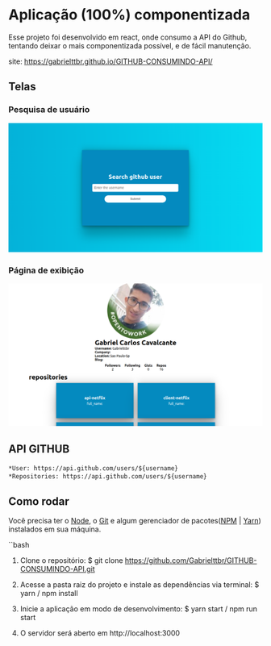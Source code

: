 # Aplicação (100%) componentizada

Esse projeto foi desenvolvido em react, onde consumo a API do Github,
tentando deixar o mais componentizada possível, e de fácil manutenção.

site: https://gabrielttbr.github.io/GITHUB-CONSUMINDO-API/

## Telas 

### Pesquisa de usuário
![Página de pesquisa](./src/assests/searh.png)
### Página de exibição 
![Página de exibição](./src/assests/reuslts.png)



## API GITHUB

    *User: https://api.github.com/users/${username​​}
    *Repositories: https://api.github.com/users/${username}


## Como rodar

Você precisa ter o [Node](https://nodejs.org/en/), o [Git](https://git-scm.com/) e algum gerenciador de pacotes([NPM](https://docs.npmjs.com/downloading-and-installing-node-js-and-npm/) | [Yarn](https://classic.yarnpkg.com/lang/en/docs/install)) instalados em sua máquina.

``bash
1. Clone o repositório:
$ git clone https://github.com/Gabrielttbr/GITHUB-CONSUMINDO-API.git
2. Acesse a pasta raiz do projeto e instale as dependências via terminal:
$ yarn / npm install

3. Inicie a aplicação em modo de desenvolvimento:
$ yarn start / npm run start

4. O servidor será aberto em http://localhost:3000
```